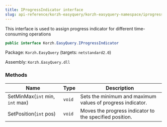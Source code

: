 ```yaml
---
title: IProgressIndicator interface
slug: api-reference/korzh-easyquery/korzh-easyquery-namespace/iprogressindicator-interface
---
```



This interface is used to assign progress indicator for different time-consuming operations
```csharp
public interface Korzh.EasyQuery.IProgressIndicator

```
Package: `Korzh.EasyQuery` (targets: `netstandard2.0`)

Assembly: `Korzh.EasyQuery.dll`

### Methods

| Name | Type | Description | 
| --- | --- | --- | 
| SetMinMax(`int` min, `int` max) | `void` | Sets the minimum and maximum values of progress indicator. | 
| SetPosition(`int` pos) | `void` | Moves the progress indicator to the specified position. |